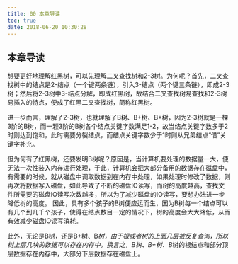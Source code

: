 ```yaml
---
title: 00 本章导读
toc: true
date: 2018-06-20 10:30:28
---
```

## 本章导读

想要更好地理解红黑树，可以先理解二叉查找树和2-3树。为何呢？首先，二叉查找树中的结点是2-结点（一个键两条链），引入3-结点（两个键三条链），即成2-3树；然后将2-3树中3-结点分解，即成红黑树，故结合二叉查找树易查找和2-3树易插入的特点，便成了红黑二叉查找树，简称红黑树。

进一步而言，理解了2-3树，也就理解了B树、B+树、B*树，因为2-3树就是一棵3阶的B树，而一颗3阶的B树各个结点关键字数满足1-2，故当结点关键字数多于2时则达到饱和，此时需要分裂结点，而结点关键字数少于1时则从兄弟结点“借”关键字补充。

但为何有了红黑树，还要发明B树呢？原因是，当计算机要处理的数据量一大，便无法一次性装入内存进行处理，于此，计算机会把大部分备用的数据存在磁盘中，有需要的时候，就从磁盘中调取数据到在内存中处理，如果处理时修改了数据，则再次将数据写入磁盘，如此导致了不断的磁盘IO读写，而树的高度越高，查找文件所需要的磁盘IO读写次数越多，所以为了减少磁盘的IO读写，要想办法进一步降低树的高度。
因此，具有多个孩子的B树便应运而生，因为B树每一个结点可以有几个到几千个孩子，使得在结点数目一定的情况下，树的高度会大大降低，从而有效减少磁盘IO读写消耗。

此外，无论是B树，还是B+树、B*树，由于根或者树的上面几层被反复查询，所以树上层几块的数据可以存在内存中。换言之，B树、B+树、B*树的根结点和部分顶层数据存在内存中，大部分下层数据存在磁盘上。
